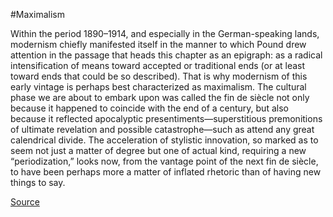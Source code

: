 #Maximalism

Within the period 1890–1914, and especially in the German-speaking lands, modernism chiefly manifested itself in the manner to which Pound drew attention in the passage that heads this chapter as an epigraph: as a radical intensification of means toward accepted or traditional ends (or at least toward ends that could be so described). That is why modernism of this early vintage is perhaps best characterized as maximalism. The cultural phase we are about to embark upon was called the fin de siècle not only because it happened to coincide with the end of a century, but also because it reflected apocalyptic presentiments—superstitious premonitions of ultimate revelation and possible catastrophe—such as attend any great calendrical divide. The acceleration of stylistic innovation, so marked as to seem not just a matter of degree but one of actual kind, requiring a new “periodization,” looks now, from the vantage point of the next fin de siècle, to have been perhaps more a matter of inflated rhetoric than of having new things to say.

[Source](https://www.oxfordwesternmusic.com/view/Volume4/actrade-9780195384840-div1-001003.xml)
